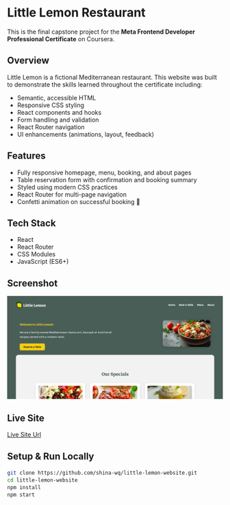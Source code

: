 # Little Lemon Restaurant

This is the final capstone project for the **Meta Frontend Developer Professional Certificate** on Coursera.

## Overview

Little Lemon is a fictional Mediterranean restaurant. This website was built to demonstrate the skills learned throughout the certificate including:

- Semantic, accessible HTML
- Responsive CSS styling
- React components and hooks
- Form handling and validation
- React Router navigation
- UI enhancements (animations, layout, feedback)

## Features

- Fully responsive homepage, menu, booking, and about pages
- Table reservation form with confirmation and booking summary
- Styled using modern CSS practices
- React Router for multi-page navigation
- Confetti animation on successful booking 🎉

## Tech Stack

- React
- React Router
- CSS Modules
- JavaScript (ES6+)

## Screenshot

![Little Lemon Screenshot](./screenshot.png)

## Live Site
[Live Site Url](https://little-lemon-website-indol.vercel.app/)

## Setup & Run Locally

```bash
git clone https://github.com/shina-wq/little-lemon-website.git
cd little-lemon-website
npm install
npm start
```
